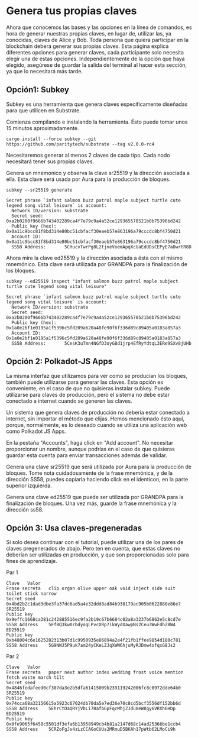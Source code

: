 # Genera tus propias claves

Ahora que conocemos las bases y las opciones en la línea de comandos, es hora de generar nuestras propias claves, en lugar de, utilizar las, ya conocidas, claves de Alice y Bob. Toda persona que quiera participar en la blockchain deberá generar sus propias claves. Esta página explica diferentes opciones para generar claves, cada participante solo necesita elegir una de estas opciones. Independientemente de la opción que haya elegido, asegúrese de guardar la salida del terminal al hacer esta sección, ya que lo necesitará más tarde.

## Opción1: Subkey

Subkey es una herramienta que genera claves específicamente diseñadas para que utilicen en Substrate.

Comienza compilando e instalando la herramienta. Ésto puede tomar unos 15 minutos aproximadamente.

~~~
cargo install --force subkey --git https://github.com/paritytech/substrate --tag v2.0.0-rc4
~~~

Necesitaremos generar al menos 2 claves de cada tipo. Cada nodo necesitará tener sus propias claves.

Genera un mnemonico y observa la clave sr25519 y la dirección asociada a ella. Esta clave será usada por Aura para la producción de bloques.

~~~
subkey --sr25519 generate
~~~

~~~
Secret phrase `infant salmon buzz patrol maple subject turtle cute legend song vital leisure` is account:
  Network ID/version: substrate
  Secret seed:        0xa2b0200f9666b743402289ca4f7e79c9a4a52ce129365578521b0b75396bd242
  Public key (hex):   0x0a11c9bcc81f8bd314e80bc51cbfacf30eaeb57e863196a79cccdc8bf4750d21
  Account ID:         0x0a11c9bcc81f8bd314e80bc51cbfacf30eaeb57e863196a79cccdc8bf4750d21
  SS58 Address:       5CHucvTwrPg8L2tjneVoemApqXcUaEdUDsCEPyE7aDwrtR8D
~~~

Ahora mire la clave ed25519 y la dirección asociada a ésta con el mismo mnemónico. Esta clave será utilizada por GRANDPA para la finalización de los bloques.

~~~
subkey --ed25519 inspect "infant salmon buzz patrol maple subject turtle cute legend song vital leisure"
~~~

~~~
Secret phrase `infant salmon buzz patrol maple subject turtle cute legend song vital leisure` is account:
  Network ID/version: substrate
  Secret seed:        0xa2b0200f9666b743402289ca4f7e79c9a4a52ce129365578521b0b75396bd242
  Public key (hex):   0x1a0e2bf1e0195a1f5396c5fd209a620a48fe90f6f336d89c89405a0183a857a3
  Account ID:         0x1a0e2bf1e0195a1f5396c5fd209a620a48fe90f6f336d89c89405a0183a857a3
  SS58 Address:       5CesK3uTmn4NGfD3oyGBd1jrp4EfRyYdtqL3ERe9SXv8jUHb
~~~

## Opción 2: Polkadot-JS Apps

La misma interfaz que utilizamos para ver como se producían los bloques, también puede utilizarse para generar las claves. Esta opción es conveniente, en el caso de que no quisieras instalar subkey. Puede utilizarse para claves de producción, pero el sistema no debe estar conectado a internet cuando se generen las claves.

Un sistema que genera claves de producción no debería estar conectado a internet, sin importar el método que elijas. Hemos mencionado ésto aquí, porque, normalmente, es lo deseado cuando se utiliza una aplicación web como Polkadot JS Apps.

En la pestaña "Accounts", haga click en "Add account". No necesitar proporcionar un nombre, aunque podrías en el caso de que quisieras guardar esta cuenta para enviar transacciones además de validar.

Genera una clave sr25519 que será utilizada por Aura para la producción de bloques. Tome nota cuidadosamente de la frase mnemónica, y de la dirección SS58, puedes copiarla haciendo click en el identicon, en la parte superior izquierda.

Genera una clave ed25519 que puede ser utilizada por GRANDPA para la finalización de bloques. Una vez más, guarde la frase mnemónica y la dirección ss58.

## Opción 3: Usa claves-pregeneradas

Si solo desea continuar con el tutorial, puede utilizar una de los pares de claves pregenerados de abajo. Pero ten en cuenta, que estas claves no deberían ser utilizadas en producción, y que son proporcionadas solo para fines de aprendizaje.

Par 1

~~~
Clave	Valor
Frase secreta	clip organ olive upper oak void inject side suit toilet stick narrow
Secret seed	0x4bd2b2c1dad3dbe3fa37dc6ad5a4e32ddd8ad84b938179ac905b0622880e86e7
SR25519	
Public key	0x9effc1668ca381c242885516ec9fa2b19c67b6684c02a8a3237b6862e5c8cd7e
SS58 Address	5FfBQ3kwXrbdyoqLPvcXRp7ikWydXawpNs2Ceu3WwFdhZ8W4
ED25519	
Public key	0xb48004c6e1625282313b07d1c9950935e86894a2e4f21fb1ffee9854d180c781
SS58 Address	5G9NWJ5P9uk7am24yCKeLZJqXWW6hjuMyRJDmw4ofqxG8Js2
~~~

Par 2

~~~
Clave	Valor
Frase secreta	paper next author index wedding frost voice mention fetch waste march tilt
Secret seed	0x4846fedafeed0cf307da3e2b5dfa61415009b239119242006fc8c0972dde64b0
SR25519	
Public key	0x74cca68a32156615a5923c67024db70da5e7ed36e70c8cd5bcf3556df152bb6d
SS58 Address	5EhrCtDaQRYjVbLi7BafbGpFqcMhjZJdu8eW8gy6VRXh6HDp
ED25519	
Public key	0x0fe9065f6450c5501df3efa6b13958949cb4b81a2147d68c14ad25366be1ccb4
SS58 Address	5CRZoFgJs4zLzCCAGoCUUs2MRmuD5BKAh17pWtb62LMoCi9h
~~~